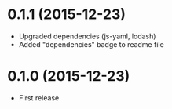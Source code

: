 # 0.1.1 (2015-12-23)

- Upgraded dependencies (js-yaml, lodash)
- Added "dependencies" badge to readme file

# 0.1.0 (2015-12-23)

- First release
